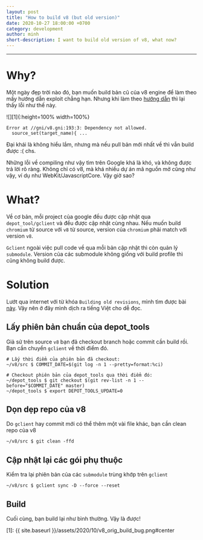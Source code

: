 ```yaml
---
layout: post
title: "How to build v8 (but old version)"
date: 2020-10-27 18:00:00 +0700
category: development
author: minh
short-description: I want to build old version of v8, what now?
---
```


-----

# Why?

Một ngày đẹp trời nào đó, bạn muốn build bản cũ của v8 engine để làm theo mấy hướng dẫn exploit chẳng hạn. Nhưng khi làm theo [hướng dẫn](https://v8.dev/docs/build "Building V8 from source") thì lại thấy lỗi như thế này.

![][1]{:height=100% width=100%}

```
Error at //gni/v8.gni:193:3: Dependency not allowed.
  source_set(target_name){ ...
```

Đại khái là không hiểu lắm, nhưng mà nếu pull bản mới nhất về thì vẫn build được :( chs.

Những lỗi về compiling như vậy tìm trên Google khá là khó, và không được trả lời rõ ràng. Không chỉ có v8, mà khá nhiều dự án mã nguồn mở cũng như vậy, ví dụ như WebKit/JavascriptCore. Vậy giờ sao?

# What?

Về cơ bản, mỗi project của google đều được cập nhật qua `depot_tool/gclient` và đều được cập nhật cùng nhau. Nếu muốn build `chromium` từ source với `v8` từ source, version của `chromium` phải match với version `v8`.

`Gclient` ngoài việc pull code về qua mỗi bản cập nhật thì còn quản lý `submodule`. Version của các submodule không giống với build profile thì cũng không build được. 

# Solution

Lướt qua internet với từ khóa `Building old revisions`, mình tìm được bài [này](https://chromium.googlesource.com/chromium/src/+/master/docs/building_old_revisions.md). Vậy nên ở đây mình dịch ra tiếng Việt cho dễ đọc.

## Lấy phiên bản chuẩn của depot_tools

Giả sử trên source `v8` bạn đã checkout branch hoặc commit cần build rồi. Bạn cần chuyển `gclient` về thời điểm đó.

```
# Lấy thời điểm của phiên bản đã checkout:
~/v8/src $ COMMIT_DATE=$(git log -n 1 --pretty=format:%ci)

# Checkout phiên bản của depot_tools qua thời điểm đó:
~/depot_tools $ git checkout $(git rev-list -n 1 --before="$COMMIT_DATE" master)
~/depot_tools $ export DEPOT_TOOLS_UPDATE=0
```

## Dọn dẹp repo của v8

Do `gclient` hay commit mới có thể thêm một vài file khác, bạn cần clean repo của v8

```
~/v8/src $ git clean -ffd
```

## Cập nhật lại các gói phụ thuộc

Kiểm tra lại phiên bản của các `submodule` trùng khớp trên `gclient`

```
~/v8/src $ gclient sync -D --force --reset
```

## Build

Cuối cùng, bạn build lại như bình thường. Vậy là được!

[1]: {{ site.baseurl }}/assets/2020/10/v8_orig_build_bug.png#center
